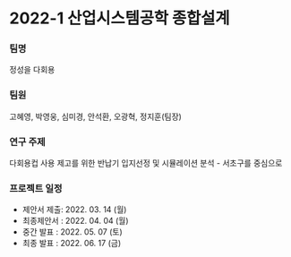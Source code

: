 <h1>2022-1 산업시스템공학 종합설계</h1>

<h3>팀명</h3>
  <p>정성을 다회용</p>

<h3>팀원</h3>
  <p>고혜영, 박영웅, 심미경, 안석환, 오광혁, 정지훈(팀장)</p>

<h3>연구 주제</h3>
  <p>다회용컵 사용 제고를 위한 반납기 입지선정 및 시뮬레이션 분석 - 서초구를 중심으로</p>

<h3>프로젝트 일정</h3>
<ul>
  <li>제안서 제출: 2022. 03. 14 (월)</li>
  <li>최종제안서 : 2022. 04. 04 (월)</li>
  <li>중간 발표 : 2022. 05. 07 (토)</li>
  <li>최종 발표 : 2022. 06. 17 (금)</li>
</ul>
